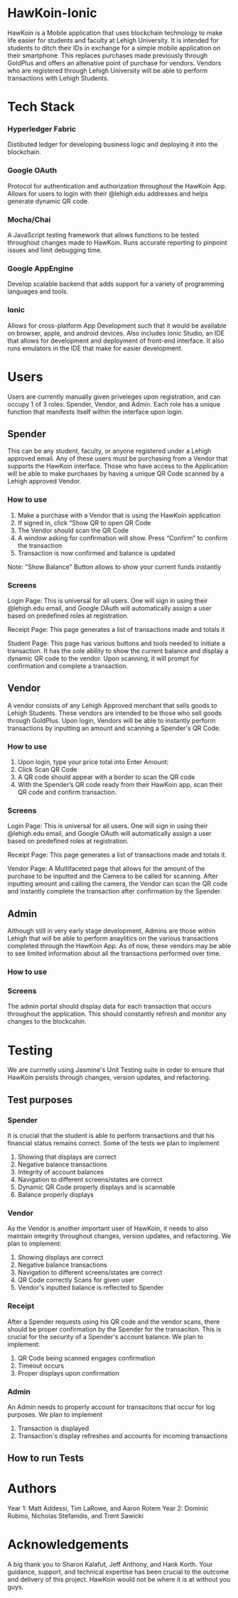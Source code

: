 # HawKoin-Ionic
HawKoin is a Mobile application that uses blockchain technology to make life easier for students and faculty at Lehigh University. It is intended for students to ditch their IDs in exchange for a simple mobile application on their smartphone. This replaces purchases made previously through GoldPlus and offers an altenative point of purchase for vendors. Vendors who are registered through Lehigh University will be able to perform transactions with Lehigh Students.

# Tech Stack

### Hyperledger Fabric
Distibuted ledger for developing business logic and deploying it into the blockchain.

### Google OAuth
Protocol for authentication and authorization throughout the HawKoin App. Allows for users to login with their @lehigh.edu addresses and helps generate dynamic QR code.

### Mocha/Chai
A JavaScript testing framework that allows functions to be tested throughout changes made to HawKoin. Runs accurate reporting to pinpoint issues and limit debugging time.


### Google AppEngine
Develop scalable backend that adds support for a variety of programming languages and tools.

### Ionic 
Allows for cross-platform App Development such that it would be available on browser, apple, and android devices. Also includes Ionic Studio, an IDE that allows for development and deployment of front-end interface. It also runs emulators in the IDE that make for easier development.


# Users
Users are currently manually given priveleges upon registration, and can occupy 1 of 3 roles: Spender, Vendor, and Admin. Each role has a unique function that manifests itself within the interface upon login. 


## Spender
This can be any student, faculty, or anyone registered under a  Lehigh approved email. Any of these users must be purchasing from a Vendor that supports the HawKoin interface. Those who have access to the Application will be able to make purchases by having a unique QR Code scanned by a Lehigh approved Vendor. 

### How to use

1. Make a purchase with a Vendor that is using the  HawKoin application
2. If signed in, click “Show QR to open QR Code
3. The Vendor should scan the QR Code
4. A window asking for confirmation will show. Press “Confirm” to confirm the transaction
5. Transaction is now confirmed and balance is updated

Note: "Show Balance" Button allows to show your current funds instantly

### Screens

Login Page: This is universal for all users. One will sign in using their @lehigh.edu email, and Google OAuth will automatically assign a user based on predefined roles at registration.

Receipt Page:
This page generates a list of transactions made and totals it

Student Page: This page has various buttons and tools needed to initiate a transaction. It has the sole ability to show the current balance and display a dynamic QR code to the vendor. Upon scanning, it will prompt for confirmation and complete a transaction.

## Vendor
A vendor consists of any Lehigh Approved merchant that sells goods to Lehigh Students. These vendors are intended to be those who sell goods through GoldPlus. Upon login, Vendors will be able to instantly perform transactions by inputting an amount and scanning a Spender's QR Code. 

### How to use

1. Upon login, type your price total into Enter Amount:
2. Click Scan QR Code
3. A QR code should appear with a border to scan the QR code
4. With the Spender’s QR code ready from their HawKoin app, scan their QR code and confirm transaction.

### Screens

Login Page: This is universal for all users. One will sign in using their @lehigh.edu email, and Google OAuth will automatically assign a user based on predefined roles at registration.

Receipt Page:
This page generates a list of transactions made and totals it.

Vendor Page:
A Multifaceted page that allows for the amount of the purchase to be inputted and the Camera to be called for scanning. After inputting amount and calling the camera, the Vendor can scan the QR code and instantly complete the transaction after confirmation by the Spender.

## Admin
Although still in very early stage development, Admins are those within Lehigh that will be able to perform anaylitics on the various transactions completed through the HawKoin App. As of now, these vendors may be able to see limited information about all the transactions performed over time.  


### How to use
### Screens
The admin portal should display data for each transaction that occurs throughout the application. This should constantly refresh and monitor any changes to the blockcahin.

# Testing
We are currnetly using Jasmine's Unit Testing suite in order to ensure that HawKoin persists through changes, version updates, and refactoring. 
## Test purposes
### Spender
It is crucial that the student is able to perform transactions and that his financial status remains correct. Some of the tests we plan to implement

1. Showing that displays are correct
2. Negative balance transactions 
3. Integrity of account balances
4. Navigation to different screens/states are correct
5. Dynamic QR Code properly displays and is scannable
6. Balance properly displays


### Vendor
As the Vendor is another important user of HawKoin, it needs to also maintain integrity throughout changes, version updates, and refactoring. We plan to implement: 

1. Showing displays are correct
2. Negative balance transactions
3. Navigation to different screens/states are correct
4. QR Code correctly Scans for given user
5. Vendor's inputted balance is reflected to Spender


### Receipt
After a Spender requests using his QR code and the vendor scans, there should be proper confirmation by the Spender for the transaciton. This is crucial for the security of a Spender's account balance. We plan to implement:

1. QR Code being scanned engages confirmation
2. Timeout occurs 
3. Proper displays upon confirmation

### Admin
An Admin needs to properly account for transacitons that occur for log purposes. We plan to implement

1. Transaction is displayed
2. Transaction's display refreshes and accounts for incoming transactions

## How to run Tests

# Authors
Year 1: Matt Addessi, Tim LaRowe, and Aaron Rotem
Year 2: Dominic Rubino, Nicholas Stefanidis, and Trent Sawicki
# Acknowledgements
A big thank you  to Sharon Kalafut, Jeff Anthony, and Hank Korth. Your guidance, support, and technical expertise has been crucial to the outcome and delivery of this project. HawKoin would not be where it is at without you guys.